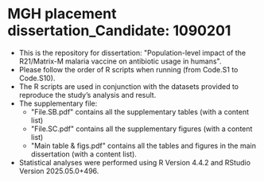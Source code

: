 # MGH placement dissertation_Candidate: 1090201
- This is the repository for dissertation: "Population-level impact of the R21/Matrix-M malaria vaccine on antibiotic usage in humans".
- Please follow the order of R scripts when running (from Code.S1 to Code.S10).
- The R scripts are used in conjunction with the datasets provided to reproduce the study’s analysis and result.
- The supplementary file:
  - "File.SB.pdf" contains all the supplementary tables (with a content list)
  - "File.SC.pdf" contains all the supplementary figures (with a content list)
  - "Main table & figs.pdf" contains all the tables and figures in the main dissertation (with a content list).
- Statistical analyses were performed using R Version 4.4.2 and RStudio Version 2025.05.0+496. 

 
